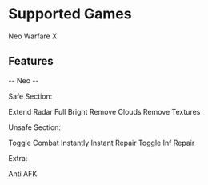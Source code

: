 #  Supported Games

Neo Warfare X

## Features

-- Neo --

Safe Section:

Extend Radar
Full Bright
Remove Clouds
Remove Textures

Unsafe Section:

Toggle Combat Instantly
Instant Repair
Toggle Inf Repair

Extra:

Anti AFK
